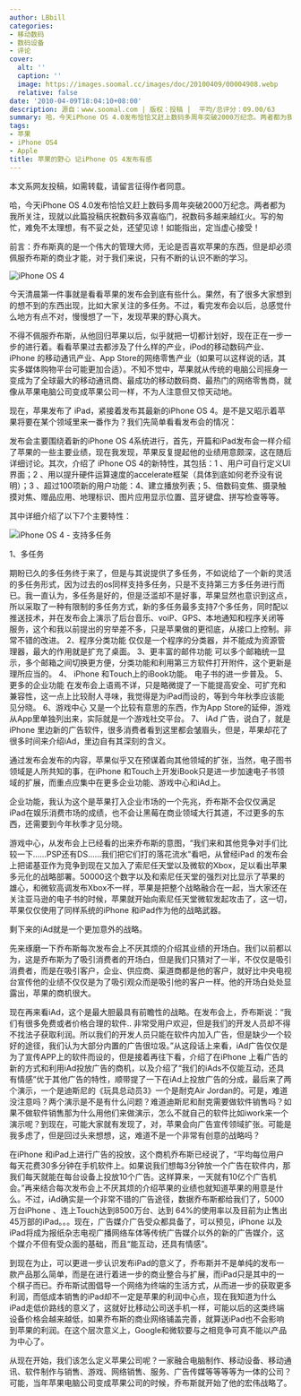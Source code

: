 ```yaml
---
author: LBbill
categories:
- 移动数码
- 数码设备
- 评论
cover:
  alt: ''
  caption: ''
  image: https://images.soomal.cc/images/doc/20100409/00004908.webp
  relative: false
date: '2010-04-09T18:04:10+08:00'
description: 源自：www.soomal.com | 版权：投稿 |  平均/总评分：09.00/63
summary: 哈，今天iPhone OS 4.0发布恰恰又赶上数码多周年突破2000万纪念。两者都为我所关注，现就以此篇投稿庆祝数码多双喜临门，祝数码多越来越红火。写得匆忙，难免不太理想，有不妥之处，还望见谅！如能指出，定当虚心接受！乔布斯真的是一个伟大的管理大师，无论是否喜欢苹果的东西，但是却必须佩服乔布斯的商业才能……
tags:
- 苹果
- iPhone OS4
- Apple
title: 苹果的野心 记iPhone OS 4发布有感
---
```


本文系网友投稿，如需转载，请留言征得作者同意。



哈，今天iPhone OS 4.0发布恰恰又赶上数码多周年突破2000万纪念。两者都为我所关注，现就以此篇投稿庆祝数码多双喜临门，祝数码多越来越红火。写的匆忙，难免不太理想，有不妥之处，还望见谅！如能指出，定当虚心接受！



前言：乔布斯真的是一个伟大的管理大师，无论是否喜欢苹果的东西，但是却必须佩服乔布斯的商业才能，对于我们来说，只有不断的认识不断的学习。



![iPhone OS 4](https://images.soomal.cc/images/doc/20100409/00004908.webp)



今天清晨第一件事就是看看苹果的发布会到底有些什么。果然，有了很多大家想到的想不到的东西出现，比如大家关注的多任务。不过，看完发布会以后，总感觉什么地方有点不对，慢慢想了一下，发现苹果的野心真大。



不得不佩服乔布斯，从他回归苹果以后，似乎就把一切都计划好，现在正在一步一步的进行着。看看苹果过去都涉及了什么样的产业，iPod的移动数码产业、 
iPhone 的移动通讯产业、App 
Store的网络零售产业（如果可以这样说的话，其实多媒体购物平台可能更加合适）。不知不觉中，苹果就从传统的电脑公司摇身一变成为了全球最大的移动通讯商、最成功的移动数码商、最热门的网络零售商，就像从苹果电脑公司变成苹果公司一样，不为人注意但又惊天动地。



现在，苹果发布了 iPad，紧接着发布其最新的iPhone OS 4。是不是又昭示着苹果将要在某个领域里来一番作为？我们先简单看看发布会的情况：



发布会主要围绕着新的iPhone OS 
4系统进行，首先，开篇和iPad发布会一样介绍了苹果的一些主要业绩，现在我发现，苹果反复提起他的业绩用意颇深，这在随后详细讨论。其次，介绍了 iPhone OS 
4的新特性，其包括：1 、用户可自行定义UI界面；2 、用以提升硬件运算速度的accelerate框架（具体到底如何老乔没有说明）；3 
、超过100项新的用户功能：4、建立播放列表；5、倍数码变焦、摄录触摸对焦、赠品应用、地理标识、图片应用显示位置、蓝牙键盘、拼写检查等等。



其中详细介绍了以下7个主要特性：



![iPhone OS 4 - 支持多任务](https://images.soomal.cc/images/doc/20100409/00004909.webp)



1、多任务

期盼已久的多任务终于来了，但是与其说提供了多任务，不如说给了一个新的灵活的多任务形式，因为过去的os同样支持多任务，只是不支持第三方多任务进行而已。我一直认为，多任务是好的，但是泛滥却不是好事，苹果显然也意识到这点，所以采取了一种有限制的多任务方式，新的多任务最多支持7个多任务，同时配以推送技术，并在发布会上演示了后台音乐、voiP、GPS、本地通知和程序关闭等服务，这个和我以前提出的穷举差不多，只是苹果做的更彻底，从接口上控制。非常不错的改进。
2、程序分类功能
仅仅是一个程序的分类器，并不能成为资源管理器，最大的作用就是扩充了桌面。
3、更丰富的邮件功能
可以多个邮箱统一显示，多个邮箱之间切换更方便，分类功能和利用第三方软件打开附件，这个更新是理所应当的。
4、 iPhone 和Touch上的iBook功能。
电子书的进一步普及。
5、更多的企业功能
在发布会上语焉不详，只是略微提了一下能提高安全、可扩充和兼容性，这一点上比较耐人寻味，我觉得是为iPad而设的，等到今年秋季应该能见分晓。
6、游戏中心
又是一个比较有意思的东西，作为App Store的延伸，游戏从App里单独列出来，实际就是一个游戏社交平台。
7、 iAd
广告，说白了，就是iPhone 里边新的广告软件，很多消费者看到这里都会皱眉头，但是，苹果却花了很多时间来介绍iAd，里边自有其深刻的含义。



通过发布会发布的内容，苹果似乎又在预谋着向其他领域的扩张，当然，电子图书领域是人所共知的事，在iPhone 
和Touch上开发iBook只是进一步加速电子书领域的扩展，而重点应集中在更多企业功能、游戏中心和iAd上。



企业功能，我认为这个是苹果打入企业市场的一个先兆，乔布斯不会仅仅满足iPad在娱乐消费市场的成绩，也不会让黑莓在商业领域大行其道，不过更多的东西，还需要到今年秋季才见分晓。



游戏中心，从发布会上已经看的出来乔布斯的意图，“我们来和其他竞争对手们比较一下……PSP还有DS……我们把它们打的落花流水”看吧，从曾经iPad 
的发布会上把诺基亚作为竞争到现在又加入了索尼任天堂以及微软的Xbox，足以看出苹果多元化的战略部署。50000这个数字以及和索尼任天堂的强烈对比显示了苹果的雄心，和微软高调发布Xbox不一样，苹果是把整个战略融合在一起，当大家还在关注亚马逊的电子书的时候，苹果就开始向索尼任天堂微软发起攻击了，这一切，苹果仅仅使用了同样系统的iPhone 
和iPad作为他的战略武器。



剩下来的iAd就是一个更加意外的战略。



先来琢磨一下乔布斯每次发布会上不厌其烦的介绍其业绩的开场白。我们以前都以为，这是乔布斯为了吸引消费者的开场白，但是我们只猜对了一半，不仅仅是吸引消费者，而是在吸引客户，企业、供应商、渠道商都是他的客户，就好比中央电视台宣传他的业绩不仅仅是为了吸引观众而是吸引他的客户一样。他的开场白处处显露出，苹果的商机很大。



现在再来看iAd，这个是最大胆最具有前瞻性的战略。在发布会上，乔布斯说：“我们有很多免费或者价格合理的软件.. 
非常受用户欢迎，但是我们的开发人员却不得不找法子获取利润。所以我们的开发人员只能在软件内加入广告，但是缺少一个较好的途径，我们认为大部分内置的广告很垃圾。”从这段话上来看，iAd广告仅仅是为了宣传APP上的软件而设的，但是接着再往下看，介绍了在iPhone 
上看广告的新的方式和利用iAd投放广告的商机，以及介绍了“我们的iAds不仅能互动，还具有情感”优于其他广告的特性，顺带提了一下在iAd上投放广告的分成，最后来了两个演示，一个是迪斯尼的《玩具总动员3》一个是耐克Air 
Jordan的。可是，难道没注意吗？两个演示是不是有什么问题？难道迪斯尼和耐克需要做软件销售吗？如果不做软件销售那为什么用他们来做演示，怎么不就自己的软件比如iwork来一个演示呢？到现在，可能大家就有发现了，对，苹果会向广告宣传领域扩张。可能是我多虑了，但是回过头来想想，这，难道不是一个非常有创意的战略吗？



在iPhone 
和iPad上进行广告的投放，这个商机乔布斯已经说了，“平均每位用户每天花费30多分钟在手机软件上。如果说我们想每3分钟放一个广告在软件内，那我们每天就能在每台设备上投放10个广告。这样算来，一天就有10亿个广告机会。”再来结合每次发布会上不厌其烦的介绍苹果的业绩也就知道苹果的用意是什么。不过，iAd确实是一个非常不错的广告途径，数据乔布斯都给我们了，5000万台iPhone 
、连上Touch达到8500万台、达到 64%的使用率以及目前为止售出45万部的iPad。。。现在，广告媒介广告受众都具备了，可以预见，iPhone 
以及iPad将成为报纸杂志电视广播网络车体等传统广告媒介以外的新的广告媒介，这个媒介不但有受众面的基础，而且“能互动，还具有情感”。



到现在为止，可以更进一步认识发布iPad的意义了，乔布斯并不是单纯的发布一款产品那么简单，而是在进行着进一步的商业整合与扩展，而iPad只是其中的一个棋子而已。乔布斯试图倡导一个网络为终端的生活方式，从而进一步的获取更多利润，而低成本销售的iPad却不一定是苹果的利润中心点，现在我知道为什么iPad走低价路线的意义了，这就好比移动公司送手机一样，可能以后的这类终端设备价格会越来越低，如果乔布斯的商业网络铺盖完善，就算送iPad也不会影响到苹果的利润。在这个层次意义上，Google和微软要与之相竞争可真不能以产品为中心了。



从现在开始，我们该怎么定义苹果公司呢？一家融合电脑制作、移动设备、移动通讯、软件制作与销售、游戏、网络销售、服务、广告传媒等等等等为一体的公司？可能，当年苹果电脑公司变成苹果公司的时候，乔布斯就开始了他的宏伟战略了。